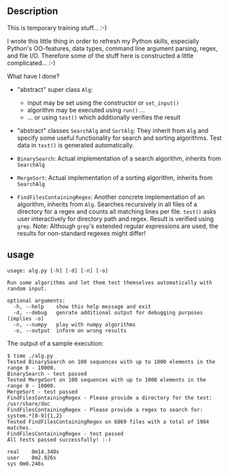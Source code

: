 Description
-----------
This is temporary training stuff... :-)

I wrote this little thing in order to refresh my Python skills, especially
Python's OO-features, data types, command line argument parsing, regex, and
file I/O.
Therefore some of the stuff here is constructed a little complicated... :-)

What have I done?

- "abstract" super class `Alg`:
  * input may be set using the constructor or `set_input()`
  * algorithm may be executed using `run()` ...
  * ... or using `test()` which additionally verifies the result

- "abstract" classes `SearchAlg` and `SortAlg`:
  They inherit from `Alg` and specify some useful functionality for search
  and sorting algorithms. Test data in `test()` is generated automatically.

- `BinarySearch`:
  Actual implementation of a search algorithm, inherits from `SearchAlg`

- `MergeSort`:
  Actual implementation of a sorting algorithm, inherits from `SearchAlg`

- `FindFilesContainingRegex`:
  Another concrete implementation of an algorithm, inherits from `Alg`.
  Searches recursively in all files of a directory for a regex and counts
  all matching lines per file. `test()` asks user interactively for
  directory path and regex. Result is verified using `grep`.
  Note: Although `grep`'s extended regular expressions are used, the results
  for non-standard regexes might differ!


usage
-----
```
usage: alg.py [-h] [-d] [-n] [-o]

Run some algorithms and let them test themselves automatically with random input.

optional arguments:
  -h, --help    show this help message and exit
  -d, --debug   genrate additional output for debugging purposes (implies -o)
  -n, --numpy   play with numpy algorithms
  -o, --output  inform on wrong results
```

The output of a sample execution:
```
$ time ./alg.py
Tested BinarySearch on 100 sequences with up to 1000 elements in the range 0 - 10000.
BinarySearch - test passed
Tested MergeSort on 100 sequences with up to 1000 elements in the range 0 - 10000.
MergeSort - test passed
FindFilesContainingRegex - Please provide a directory for the test: /usr/share/doc
FindFilesContainingRegex - Please provide a regex to search for: system.*[0-9]{1,2}
Tested FindFilesContainingRegex on 6869 files with a total of 1984 matches.
FindFilesContainingRegex - test passed
All tests passed successfully! :-)

real	0m14.340s
user	0m2.926s
sys	0m0.246s
```
